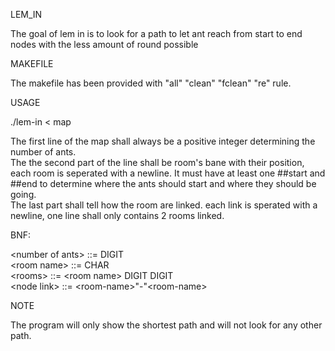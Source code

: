 LEM_IN

The goal of lem in is to look for a path to let ant reach from start to end nodes with the less amount of round possible

MAKEFILE

The makefile has been provided with "all" "clean" "fclean" "re" rule.

USAGE

./lem-in < map

The first line of the map shall always be a positive integer determining the number of ants.                                                      
The the second part of the line shall be room's bane with their position, each room is seperated with a newline. It must have at least one ##start and ##end to determine where the ants should start and where they should be going.                                                      
The last part shall tell how the room are linked. each link is sperated with a newline, one line shall only contains 2 rooms linked.

BNF:

\<number of ants\> ::= DIGIT                                                                                                                                        
\<room name\>      ::= CHAR                                                                                                                                       
\<rooms\>          ::= \<room name\> DIGIT DIGIT                                                                                                            
\<node link\>      ::= \<room-name\>"-"\<room-name\>                                                                                                            

NOTE

The program will only show the shortest path and will not look for any other path.
